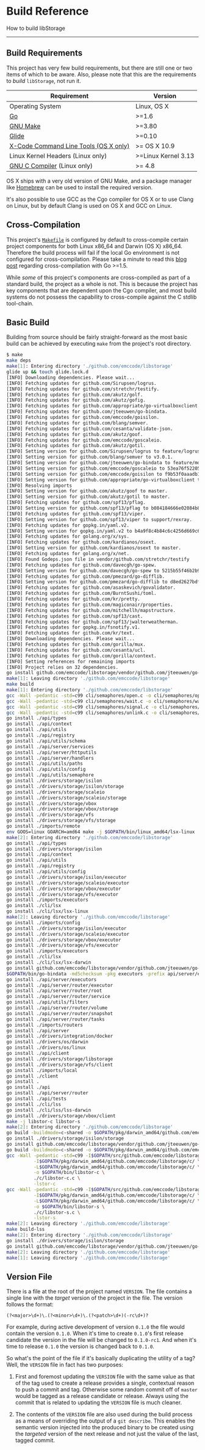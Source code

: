 # Build Reference

How to build libStorage

---

## Build Requirements
This project has very few build requirements, but there are still one or two
items of which to be aware. Also, please note that this are the requirements to
*build* `libStorage`, not run it.

Requirement | Version
------------|--------
Operating System | Linux, OS X
[Go](https://golang.org/) | >=1.6
[GNU Make](https://www.gnu.org/software/make/) | >=3.80
[Glide](https://glide.sh/) | >=0.10
[X-Code Command Line Tools (OS X only)](https://developer.apple.com/library/ios/technotes/tn2339/_index.html) | >= OS X 10.9
Linux Kernel Headers (Linux only) | >=Linux Kernel 3.13
[GNU C Compiler](https://gcc.gnu.org/) (Linux only) | >= 4.8

OS X ships with a very old version of GNU Make, and a package manager like
[Homebrew](http://brew.sh/) can be used to install the required version.

It's also possible to use GCC as the Cgo compiler for OS X or to use Clang on
Linux, but by default Clang is used on OS X and GCC on Linux.

## Cross-Compilation
This project's
[`Makefile`](https://github.com/emccode/libstorage/blob/master/Makefile)
is configured by default to cross-compile certain project components for both
Linux x86_64 and Darwin (OS X) x86_64. Therefore the build process will fail if
the local Go environment is not configured for cross-compilation. Please take a
minute to read this
[blog post](http://dave.cheney.net/2015/08/22/cross-compilation-with-go-1-5)
regarding cross-compilation with Go >=1.5.

While *some* of this project's components are cross-compiled as part of a
standard build, the project as a whole is not. This is because the project
has key components that are dependent upon the Cgo compiler, and most build
systems do not possess the capability to cross-compile against the C stdlib
tool-chain.

## Basic Build
Building from source should be fairly straight-forward as the most basic build
can be achieved by executing `make` from the project's root directory.

```sh
$ make
make deps
make[1]: Entering directory './github.com/emccode/libstorage'
glide up && touch glide.lock.d
[INFO] Downloading dependencies. Please wait...
[INFO] Fetching updates for github.com/Sirupsen/logrus.
[INFO] Fetching updates for github.com/stretchr/testify.
[INFO] Fetching updates for github.com/akutz/golf.
[INFO] Fetching updates for github.com/akutz/gofig.
[INFO] Fetching updates for github.com/appropriate/go-virtualboxclient.
[INFO] Fetching updates for github.com/jteeuwen/go-bindata.
[INFO] Fetching updates for github.com/emccode/goisilon.
[INFO] Fetching updates for github.com/blang/semver.
[INFO] Fetching updates for github.com/cesanta/validate-json.
[INFO] Fetching updates for github.com/akutz/goof.
[INFO] Fetching updates for github.com/emccode/goscaleio.
[INFO] Fetching updates for github.com/akutz/gotil.
[INFO] Setting version for github.com/Sirupsen/logrus to feature/logrus-aware-types.
[INFO] Setting version for github.com/blang/semver to v3.0.1.
[INFO] Setting version for github.com/jteeuwen/go-bindata to feature/md5checksum.
[INFO] Setting version for github.com/emccode/goscaleio to 53ea76f52205380ab52b9c1f4ad89321c286bb95.
[INFO] Setting version for github.com/emccode/goisilon to f9b53f0aaadb12a26b134830142fc537f492cb13.
[INFO] Setting version for github.com/appropriate/go-virtualboxclient to e0978ab2ed407095400a69d5933958dd260058cd.
[INFO] Resolving imports
[INFO] Setting version for github.com/akutz/goof to master.
[INFO] Setting version for github.com/akutz/gotil to master.
[INFO] Fetching updates for github.com/spf13/pflag.
[INFO] Setting version for github.com/spf13/pflag to b084184666e02084b8ccb9b704bf0d79c466eb1d.
[INFO] Fetching updates for github.com/spf13/viper.
[INFO] Setting version for github.com/spf13/viper to support/rexray.
[INFO] Fetching updates for gopkg.in/yaml.v2.
[INFO] Setting version for gopkg.in/yaml.v2 to b4a9f8c4b84c6c4256d669c649837f1441e4b050.
[INFO] Fetching updates for golang.org/x/sys.
[INFO] Fetching updates for github.com/kardianos/osext.
[INFO] Setting version for github.com/kardianos/osext to master.
[INFO] Fetching updates for golang.org/x/net.
[INFO] Found Godeps.json file in vendor/github.com/stretchr/testify
[INFO] Fetching updates for github.com/davecgh/go-spew.
[INFO] Setting version for github.com/davecgh/go-spew to 5215b55f46b2b919f50a1df0eaa5886afe4e3b3d.
[INFO] Fetching updates for github.com/pmezard/go-difflib.
[INFO] Setting version for github.com/pmezard/go-difflib to d8ed2627bdf02c080bf22230dbb337003b7aba2d.
[INFO] Fetching updates for github.com/asaskevich/govalidator.
[INFO] Fetching updates for github.com/BurntSushi/toml.
[INFO] Fetching updates for github.com/kr/pretty.
[INFO] Fetching updates for github.com/magiconair/properties.
[INFO] Fetching updates for github.com/mitchellh/mapstructure.
[INFO] Fetching updates for github.com/spf13/cast.
[INFO] Fetching updates for github.com/spf13/jwalterweatherman.
[INFO] Fetching updates for gopkg.in/fsnotify.v1.
[INFO] Fetching updates for github.com/kr/text.
[INFO] Downloading dependencies. Please wait...
[INFO] Fetching updates for github.com/gorilla/mux.
[INFO] Fetching updates for github.com/cesanta/ucl.
[INFO] Fetching updates for github.com/gorilla/context.
[INFO] Setting references for remaining imports
[INFO] Project relies on 32 dependencies.
go install github.com/emccode/libstorage/vendor/github.com/jteeuwen/go-bindata/go-bindata
make[1]: Leaving directory './github.com/emccode/libstorage'
make build
make[1]: Entering directory './github.com/emccode/libstorage'
gcc -Wall -pedantic -std=c99 cli/semaphores/open.c -o cli/semaphores/open -lpthread
gcc -Wall -pedantic -std=c99 cli/semaphores/wait.c -o cli/semaphores/wait -lpthread
gcc -Wall -pedantic -std=c99 cli/semaphores/signal.c -o cli/semaphores/signal -lpthread
gcc -Wall -pedantic -std=c99 cli/semaphores/unlink.c -o cli/semaphores/unlink -lpthread
go install ./api/types
go install ./api/context
go install ./api/utils
go install ./api/registry
go install ./api/utils/schema
go install ./api/server/services
go install ./api/server/httputils
go install ./api/server/handlers
go install ./api/utils/paths
go install ./api/utils/config
go install ./api/utils/semaphore
go install ./drivers/storage/isilon
go install ./drivers/storage/isilon/storage
go install ./drivers/storage/scaleio
go install ./drivers/storage/scaleio/storage
go install ./drivers/storage/vbox
go install ./drivers/storage/vbox/storage
go install ./drivers/storage/vfs
go install ./drivers/storage/vfs/storage
go install ./imports/remote
env GOOS=linux GOARCH=amd64 make -j $GOPATH/bin/linux_amd64/lsx-linux
make[2]: Entering directory './github.com/emccode/libstorage'
go install ./api/types
go install ./drivers/storage/isilon
go install ./api/context
go install ./api/utils
go install ./api/registry
go install ./api/utils/config
go install ./drivers/storage/isilon/executor
go install ./drivers/storage/scaleio/executor
go install ./drivers/storage/vbox/executor
go install ./drivers/storage/vfs/executor
go install ./imports/executors
go install ./cli/lsx
go install ./cli/lsx/lsx-linux
make[2]: Leaving directory './github.com/emccode/libstorage'
go install ./imports/config
go install ./drivers/storage/isilon/executor
go install ./drivers/storage/scaleio/executor
go install ./drivers/storage/vbox/executor
go install ./drivers/storage/vfs/executor
go install ./imports/executors
go install ./cli/lsx
go install ./cli/lsx/lsx-darwin
go install github.com/emccode/libstorage/vendor/github.com/jteeuwen/go-bindata/go-bindata
$GOPATH/bin/go-bindata -md5checksum -pkg executors -prefix api/server/executors/bin -o api/server/executors/executors_generated.go api/server/executors/bin/...
go install ./api/server/executors
go install ./api/server/router/executor
go install ./api/server/router/root
go install ./api/server/router/service
go install ./api/utils/filters
go install ./api/server/router/volume
go install ./api/server/router/snapshot
go install ./api/server/router/tasks
go install ./imports/routers
go install ./api/server
go install ./drivers/integration/docker
go install ./drivers/os/darwin
go install ./drivers/os/linux
go install ./api/client
go install ./drivers/storage/libstorage
go install ./drivers/storage/vfs/client
go install ./imports/local
go install ./client
go install .
go install ./api
go install ./api/server/router
go install ./api/tests
go install ./cli/lss
go install ./cli/lss/lss-darwin
go install ./drivers/storage/vbox/client
make -j libstor-c libstor-s
make[2]: Entering directory './github.com/emccode/libstorage'
go build -buildmode=c-shared -o $GOPATH/pkg/darwin_amd64/github.com/emccode/libstorage/c/libstor-c.so ./c/libstor-c
go install ./drivers/storage/isilon/storage
go install github.com/emccode/libstorage/vendor/github.com/jteeuwen/go-bindata/go-bindata
go build -buildmode=c-shared -o $GOPATH/pkg/darwin_amd64/github.com/emccode/libstorage/c/libstor-s.so ./c/libstor-s
gcc -Wall -pedantic -std=c99 -I$GOPATH/src/github.com/emccode/libstorage/c/libstor-c \
          -I$GOPATH/pkg/darwin_amd64/github.com/emccode/libstorage/c/ \
          -L$GOPATH/pkg/darwin_amd64/github.com/emccode/libstorage/c/ \
          -o $GOPATH/bin/libstor-c \
          ./c/libstor-c.c \
          -lstor-c
gcc -Wall -pedantic -std=c99 -I$GOPATH/src/github.com/emccode/libstorage/c \
          -I$GOPATH/pkg/darwin_amd64/github.com/emccode/libstorage/c/ \
          -L$GOPATH/pkg/darwin_amd64/github.com/emccode/libstorage/c/ \
          -o $GOPATH/bin/libstor-s \
          ./c/libstor-s.c \
          -lstor-s
make[2]: Leaving directory './github.com/emccode/libstorage'
make build-lss
make[2]: Entering directory './github.com/emccode/libstorage'
go install ./drivers/storage/isilon/storage
go install github.com/emccode/libstorage/vendor/github.com/jteeuwen/go-bindata/go-bindata
make[2]: Leaving directory './github.com/emccode/libstorage'
make[1]: Leaving directory './github.com/emccode/libstorage'
```

## Version File
There is a file at the root of the project named `VERSION`. The file contains
a single line with the *target* version of the project in the file. The version
follows the format:

  `(?<major>\d+)\.(?<minor>\d+)\.(?<patch>\d+)(-rc\d+)?`

For example, during active development of version `0.1.0` the file would
contain the version `0.1.0`. When it's time to create `0.1.0`'s first
release candidate the version in the file will be changed to `0.1.0-rc1`. And
when it's time to release `0.1.0` the version is changed back to `0.1.0`.

So what's the point of the file if it's basically duplicating the utility of a
tag? Well, the `VERSION` file in fact has two purposes:

  1. First and foremost updating the `VERSION` file with the same value as that
     of the tag used to create a release provides a single, contextual reason to
     push a commit and tag. Otherwise some random commit off of `master` would
     be tagged as a release candidate or release. Always using the commit that
     is related to updating the `VERSION` file is much cleaner.

  2. The contents of the `VERSION` file are also used during the build process
     as a means of overriding the output of a `git describe`. This enables the
     semantic version injected into the produced binary to be created using
     the *targeted* version of the next release and not just the value of the
     last, tagged commit.
